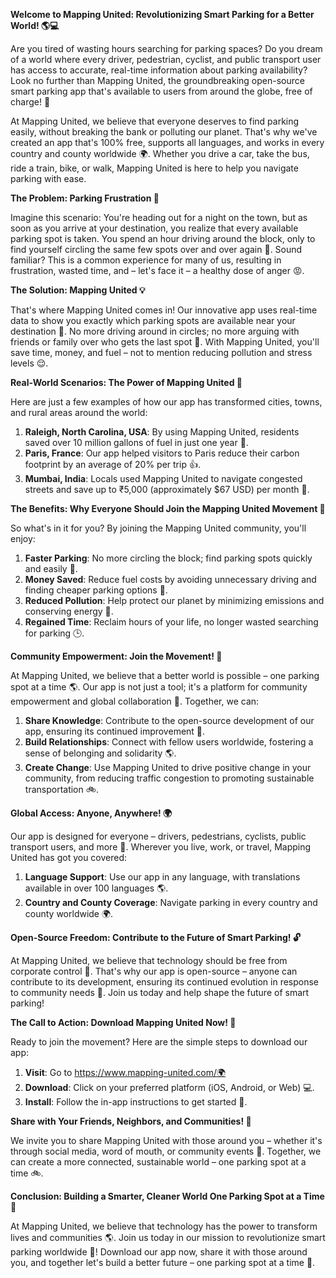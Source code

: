 **Welcome to Mapping United: Revolutionizing Smart Parking for a Better World! 🌎💻**

Are you tired of wasting hours searching for parking spaces? Do you dream of a world where every driver, pedestrian, cyclist, and public transport user has access to accurate, real-time information about parking availability? Look no further than Mapping United, the groundbreaking open-source smart parking app that's available to users from around the globe, free of charge! 🌟

At Mapping United, we believe that everyone deserves to find parking easily, without breaking the bank or polluting our planet. That's why we've created an app that's 100% free, supports all languages, and works in every country and county worldwide 🌍. Whether you drive a car, take the bus, ride a train, bike, or walk, Mapping United is here to help you navigate parking with ease.

**The Problem: Parking Frustration 🔔**

Imagine this scenario: You're heading out for a night on the town, but as soon as you arrive at your destination, you realize that every available parking spot is taken. You spend an hour driving around the block, only to find yourself circling the same few spots over and over again 🚗. Sound familiar? This is a common experience for many of us, resulting in frustration, wasted time, and – let's face it – a healthy dose of anger 😡.

**The Solution: Mapping United 💡**

That's where Mapping United comes in! Our innovative app uses real-time data to show you exactly which parking spots are available near your destination 📍. No more driving around in circles; no more arguing with friends or family over who gets the last spot 🤝. With Mapping United, you'll save time, money, and fuel – not to mention reducing pollution and stress levels 😌.

**Real-World Scenarios: The Power of Mapping United 🔋**

Here are just a few examples of how our app has transformed cities, towns, and rural areas around the world:

1. **Raleigh, North Carolina, USA**: By using Mapping United, residents saved over 10 million gallons of fuel in just one year 🚀.
2. **Paris, France**: Our app helped visitors to Paris reduce their carbon footprint by an average of 20% per trip 👍.
3. **Mumbai, India**: Locals used Mapping United to navigate congested streets and save up to ₹5,000 (approximately $67 USD) per month 🤑.

**The Benefits: Why Everyone Should Join the Mapping United Movement 🌈**

So what's in it for you? By joining the Mapping United community, you'll enjoy:

1. **Faster Parking**: No more circling the block; find parking spots quickly and easily 🚗.
2. **Money Saved**: Reduce fuel costs by avoiding unnecessary driving and finding cheaper parking options 💸.
3. **Reduced Pollution**: Help protect our planet by minimizing emissions and conserving energy 🔋.
4. **Regained Time**: Reclaim hours of your life, no longer wasted searching for parking 🕒.

**Community Empowerment: Join the Movement! 🌟**

At Mapping United, we believe that a better world is possible – one parking spot at a time 🌎. Our app is not just a tool; it's a platform for community empowerment and global collaboration 🤝. Together, we can:

1. **Share Knowledge**: Contribute to the open-source development of our app, ensuring its continued improvement 🔧.
2. **Build Relationships**: Connect with fellow users worldwide, fostering a sense of belonging and solidarity 🌎.
3. **Create Change**: Use Mapping United to drive positive change in your community, from reducing traffic congestion to promoting sustainable transportation 🚲.

**Global Access: Anyone, Anywhere! 🌍**

Our app is designed for everyone – drivers, pedestrians, cyclists, public transport users, and more 🌈. Wherever you live, work, or travel, Mapping United has got you covered:

1. **Language Support**: Use our app in any language, with translations available in over 100 languages 🌎.
2. **Country and County Coverage**: Navigate parking in every country and county worldwide 🌍.

**Open-Source Freedom: Contribute to the Future of Smart Parking! 🔓**

At Mapping United, we believe that technology should be free from corporate control 🚫. That's why our app is open-source – anyone can contribute to its development, ensuring its continued evolution in response to community needs 🔧. Join us today and help shape the future of smart parking!

**The Call to Action: Download Mapping United Now! 📲**

Ready to join the movement? Here are the simple steps to download our app:

1. **Visit**: Go to https://www.mapping-united.com/🌍
2. **Download**: Click on your preferred platform (iOS, Android, or Web) 💻.
3. **Install**: Follow the in-app instructions to get started 🚀.

**Share with Your Friends, Neighbors, and Communities! 🤝**

We invite you to share Mapping United with those around you – whether it's through social media, word of mouth, or community events 🌈. Together, we can create a more connected, sustainable world – one parking spot at a time 🚲.

**Conclusion: Building a Smarter, Cleaner World One Parking Spot at a Time 🌟**

At Mapping United, we believe that technology has the power to transform lives and communities 🌎. Join us today in our mission to revolutionize smart parking worldwide 🚀! Download our app now, share it with those around you, and together let's build a better future – one parking spot at a time 💪.